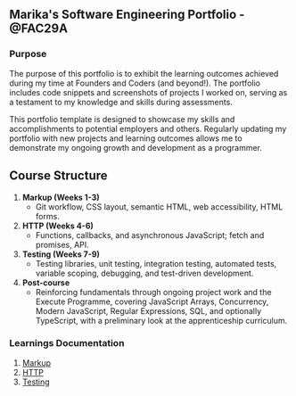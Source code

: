 ## Marika's Software Engineering Portfolio - @FAC29A

### Purpose

The purpose of this portfolio is to exhibit the learning outcomes achieved during my time at Founders and Coders (and beyond!). The portfolio includes code snippets and screenshots of projects I worked on, serving as a testament to my knowledge and skills during assessments.

This portfolio template is designed to showcase my skills and accomplishments to potential employers and others. Regularly updating my portfolio with new projects and learning outcomes allows me to demonstrate my ongoing growth and development as a programmer.

## Course Structure

1. **Markup (Weeks 1-3)**
   - Git workflow, CSS layout, semantic HTML, web accessibility, HTML forms.
2. **HTTP (Weeks 4-6)**
   - Functions, callbacks, and asynchronous JavaScript; fetch and promises, API. 
3. **Testing (Weeks 7-9)**
   - Testing libraries, unit testing, integration testing, automated tests, variable scoping, debugging, and test-driven development.
6. **Post-course**
   - Reinforcing fundamentals through ongoing project work and the Execute Programme, covering JavaScript Arrays, Concurrency, Modern JavaScript, Regular Expressions, SQL, and optionally TypeScript, with a preliminary look at the apprenticeship curriculum.

### Learnings Documentation

1. [Markup](/learnings/markup.md)
1. [HTTP](/learnings/http.md)
1. [Testing](/learnings/testing.md)
